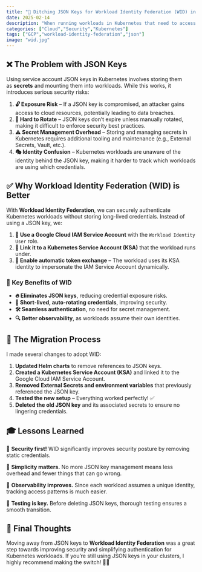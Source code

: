 ```yaml
---
title: "🔐 Ditching JSON Keys for Workload Identity Federation (WID) in Kubernetes"
date: 2025-02-14
description: "When running workloads in Kubernetes that need to access Google Cloud resources, a common approach has been to use a service account JSON key stored in a secret. However, this method has security vulnerabilities. Recently, I transitioned to using **Workload Identity Federation (WID)**, which eliminates the need for JSON keys while ensuring secure access. Here’s why WID is a game-changer and what I learned during this migration. 🚀"
categories: ["Cloud","Security","Kubernetes"]
tags: ["GCP","workload-identity-federation","json"]
image: "wid.jpg"
---
```


## ❌ The Problem with JSON Keys

Using service account JSON keys in Kubernetes involves storing them as **secrets** and mounting them into workloads. While this works, it introduces serious security risks:

1. **🔓 Exposure Risk** – If a JSON key is compromised, an attacker gains access to cloud resources, potentially leading to data breaches.
2. **🚫 Hard to Rotate** – JSON keys don’t expire unless manually rotated, making it difficult to enforce security best practices.
3. **⚠️ Secret Management Overhead** – Storing and managing secrets in Kubernetes requires additional tooling and maintenance (e.g., External Secrets, Vault, etc.).
4. **🎭 Identity Confusion** – Kubernetes workloads are unaware of the identity behind the JSON key, making it harder to track which workloads are using which credentials.

## ✅ Why Workload Identity Federation (WID) is Better

With **Workload Identity Federation**, we can securely authenticate Kubernetes workloads without storing long-lived credentials. Instead of using a JSON key, we:

1. **👤 Use a Google Cloud IAM Service Account** with the `Workload Identity User` role.
2. **🤖 Link it to a Kubernetes Service Account (KSA)** that the workload runs under.
3. **🔄 Enable automatic token exchange** – The workload uses its KSA identity to impersonate the IAM Service Account dynamically.

### 🎯 Key Benefits of WID

- **🔥 Eliminates JSON keys**, reducing credential exposure risks.
- **🔑 Short-lived, auto-rotating credentials**, improving security.
- **🛠️ Seamless authentication**, no need for secret management.
- **🔍 Better observability**, as workloads assume their own identities.

## 📌 The Migration Process

I made several changes to adopt WID:

1. **Updated Helm charts** to remove references to JSON keys.
2. **Created a Kubernetes Service Account (KSA)** and linked it to the Google Cloud IAM Service Account.
3. **Removed External Secrets and environment variables** that previously referenced the JSON key.
4. **Tested the new setup** – Everything worked perfectly! ✅
5. **Deleted the old JSON key** and its associated secrets to ensure no lingering credentials.

## 🎓 Lessons Learned

🔹 **Security first!** WID significantly improves security posture by removing static credentials.

🔹 **Simplicity matters.** No more JSON key management means less overhead and fewer things that can go wrong.

🔹 **Observability improves.** Since each workload assumes a unique identity, tracking access patterns is much easier.

🔹 **Testing is key.** Before deleting JSON keys, thorough testing ensures a smooth transition.

## 🚀 Final Thoughts

Moving away from JSON keys to **Workload Identity Federation** was a great step towards improving security and simplifying authentication for Kubernetes workloads. If you’re still using JSON keys in your clusters, I highly recommend making the switch! 🔄🔐
